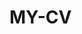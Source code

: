 # MY-CV  
 
       
        
           
                   
            
            
                 
          
       
     
   
    
 
  
